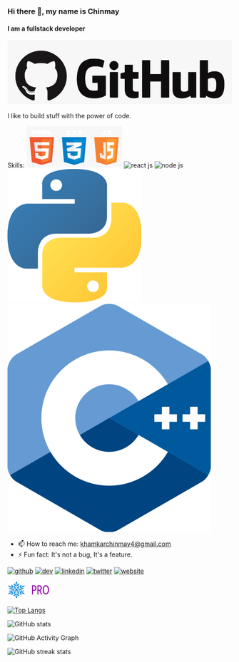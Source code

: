 ### Hi there 👋, my name is Chinmay
#### I am a fullstack developer 
![I am a fullstack developer ](githublogo.png)

I like to build stuff with the power of code.

<!-- Skills: JAVASCRIPT, HTML, CSS, REACT, NODE, PYTHON, C++, MONGODB -->
Skills: ![js html css](html-css-and-javascript-logo-html-css-logo.png) ![react js]() ![node js]() ![python](python.png) ![c++](c++.png)

- 📫 How to reach me: khamkarchinmay4@gmail.com 
- ⚡ Fun fact:  It's not a bug, It's a feature. 


[<img src='https://cdn.jsdelivr.net/npm/simple-icons@3.0.1/icons/github.svg' alt='github' height='40'>](https://github.com/chinmaykhamkar)  [<img src='https://cdn.jsdelivr.net/npm/simple-icons@3.0.1/icons/hashnode.svg' alt='dev' height='40'>](https://chinmaykhamkar.hashnode.dev/)  [<img src='https://cdn.jsdelivr.net/npm/simple-icons@3.0.1/icons/linkedin.svg' alt='linkedin' height='40'>](https://www.linkedin.com/in/https://www.linkedin.com/in/chinmay-khamkar-403532173//)  [<img src='https://cdn.jsdelivr.net/npm/simple-icons@3.0.1/icons/twitter.svg' alt='twitter' height='40'>](https://twitter.com/https://twitter.com/chinmaykhamkar9)  [<img src='https://cdn.jsdelivr.net/npm/simple-icons@3.0.1/icons/icloud.svg' alt='website' height='40'>](https://chinmaykhamkar.github.io/root/index.html#home)  

<a href='https://archiveprogram.github.com/'><img src='https://raw.githubusercontent.com/acervenky/animated-github-badges/master/assets/acbadge.gif' width='40' height='40'></a> <a href='https://github.com/pricing'><img src='https://raw.githubusercontent.com/acervenky/animated-github-badges/master/assets/pro.gif' width='40' height='40'></a> 

[![Top Langs](https://github-readme-stats.vercel.app/api/top-langs/?username=chinmaykhamkar)](https://github.com/anuraghazra/github-readme-stats)

![GitHub stats](https://github-readme-stats.vercel.app/api?username=chinmaykhamkar&show_icons=true&count_private=true)  

![GitHub Activity Graph](https://activity-graph.herokuapp.com/graph?username=chinmaykhamkar)  

![GitHub streak stats](https://github-readme-streak-stats.herokuapp.com/?user=chinmaykhamkar)  

